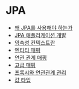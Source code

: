 # JPA

- [왜 JPA를 사용해야 하는가]()
- [JPA 애플리케이션 개발]()
- [영속성 컨텍스트란]()
- [엔티티 매핑]()
- [연관 관계 매핑]()
- [고급 매핑]()
- [프록시와 연관관계 관리]()
- [값 타입]()
